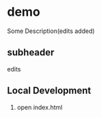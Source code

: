 # demo

Some Description(edits added)


## subheader 

edits

## Local Development

1. open index.html
